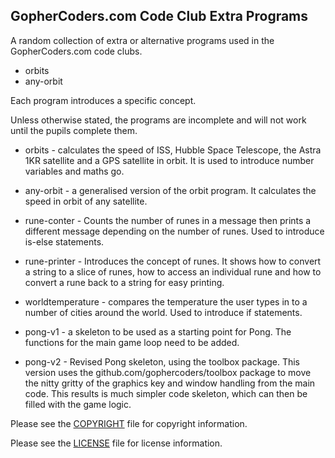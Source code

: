 ## GopherCoders.com Code Club Extra Programs

A random collection of extra or alternative programs used in the GopherCoders.com
code clubs.

* orbits
* any-orbit

Each program introduces a specific concept.

Unless otherwise stated, the programs are incomplete and will not work until
the pupils complete them.

* orbits - calculates the speed of ISS, Hubble Space Telescope, the Astra 1KR
satellite and a GPS satellite in orbit. It is used to introduce number variables and maths go.

* any-orbit - a generalised version of the orbit program. It calculates the speed in
orbit of any satellite.

* rune-conter - Counts the number of runes in a message then prints a different
message depending on the number of runes. Used to introduce is-else statements.

* rune-printer - Introduces the concept of runes. It shows how to convert a string
to a slice of runes, how to access an individual rune and how to convert a rune
back to a string for easy printing.

* worldtemperature - compares the temperature the user types in to a number of
cities around the world. Used to introduce if statements.

* pong-v1 - a skeleton to be used as a starting point for Pong. The functions for the
main game loop need to be added.

* pong-v2 - Revised Pong skeleton, using the toolbox package. This version uses
the github.com/gophercoders/toolbox package to move the nitty gritty of the
graphics key and window handling from the main code. This results is much simpler
code skeleton, which can then be filled with the game logic.


Please see the [COPYRIGHT](https://github.com/gophercoders/codeclub/blob/master/COPYRIGHT)
file for copyright information.

Please see the [LICENSE](https://github.com/gophercoders/codeclub/blob/master/LICENSE)
file for license information.
